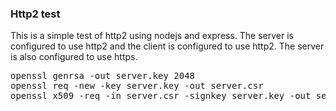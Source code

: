 ### Http2 test

This is a simple test of http2 using nodejs and express. The server is configured to use http2 and the client is configured to use http2. The server is also configured to use https.
<pre>
openssl genrsa -out server.key 2048
openssl req -new -key server.key -out server.csr
openssl x509 -req -in server.csr -signkey server.key -out server.crt

</pre>